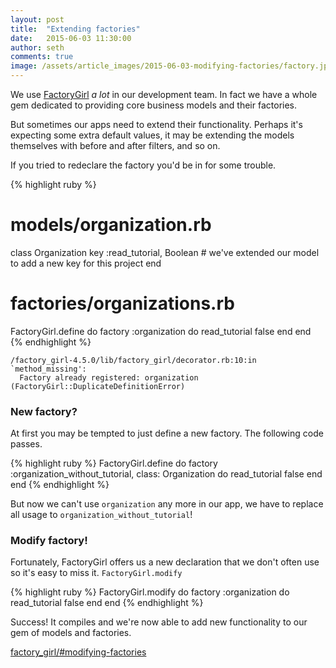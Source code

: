 ```yaml
---
layout: post
title:  "Extending factories"
date:   2015-06-03 11:30:00
author: seth
comments: true
image: /assets/article_images/2015-06-03-modifying-factories/factory.jpg
---
```


We use [FactoryGirl](https://github.com/thoughtbot/factory_girl) *a lot* in our development team.
In fact we have a whole gem dedicated to providing core business models and their factories.

But sometimes our apps need to extend their functionality. Perhaps it's expecting some extra default values,
it may be extending the models themselves with before and after filters, and so on.

If you tried to redeclare the factory you'd be in for some trouble.

{% highlight ruby %}
# models/organization.rb
class Organization
  key :read_tutorial, Boolean  # we've extended our model to add a new key for this project
end

# factories/organizations.rb
FactoryGirl.define do
  factory :organization do
    read_tutorial   false
  end
end
{% endhighlight %}

```
/factory_girl-4.5.0/lib/factory_girl/decorator.rb:10:in `method_missing':
  Factory already registered: organization (FactoryGirl::DuplicateDefinitionError)
```

### New factory?

At first you may be tempted to just define a new factory. The following code passes.

{% highlight ruby %}
FactoryGirl.define do
  factory :organization_without_tutorial, class: Organization do
    read_tutorial   false
  end
end
{% endhighlight %}

But now we can't use `organization` any more in our app, we have to replace all usage to `organization_without_tutorial`!

### Modify factory!

Fortunately, FactoryGirl offers us a new declaration that we don't often use so it's easy to miss it. `FactoryGirl.modify`

{% highlight ruby %}
FactoryGirl.modify do
  factory :organization do
    read_tutorial   false
  end
end
{% endhighlight %}

Success! It compiles and we're now able to add new functionality to our gem of models and factories.

[factory_girl/#modifying-factories](https://github.com/thoughtbot/factory_girl/blob/master/GETTING_STARTED.md#modifying-factories)